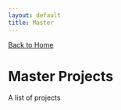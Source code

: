 ```yaml
---
layout: default
title: Master
---
```

[Back to Home](./index.md)
# Master Projects
A list of projects

